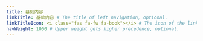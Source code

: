 ```yaml
---
title: 基础内容
linkTitle: 基础内容 # The title of left navigation, optional.
linkTitleIcon: <i class="fas fa-fw fa-book"></i> # The icon of the link title, optional.
navWeight: 1000 # Upper weight gets higher precedence, optional.
---
```

